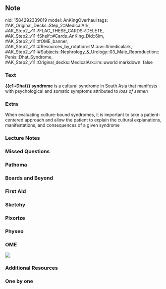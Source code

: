 ## Note
nid: 1584292339019
model: AnKingOverhaul
tags: #AK_Original_Decks::Step_2::MedicalArk, #AK_Step2_v11::!FLAG_THESE_CARDS::!DELETE, #AK_Step2_v11::!Shelf::#Cards_AnKing_Did::6im, #AK_Step2_v11::#OME_banner, #AK_Step2_v11::#Resources_by_rotation::IM::uw::#medicalark, #AK_Step2_v11::#Subjects::Nephrology_&_Urology::03_Male_Reproduction::Penis::Dhat_Syndrome, #AK_Step2_v11::Original_decks::MedicalArk::im::uworld
markdown: false

### Text
<b>{{c1::Dhat}} syndrome</b> is a cultural syndrome in South Asia
that manifests with psychological and somatic symptoms attributed
to <i>loss of semen</i>

### Extra
When evaluating culture-bound syndromes, it is important to take a patient-centered approach and allow the patient to explain the cultural explanations, manifestations, and consequences of a given syndrome

### Lecture Notes


### Missed Questions


### Pathoma


### Boards and Beyond


### First Aid


### Sketchy


### Pixorize


### Physeo


### OME
<div class="ome-widget">
  <a href="https://onlinemeded.org?ref=anki"><img src=
  "_OME_AnkiFlashcards_General_4.png"></a>
</div>

### Additional Resources


### One by one

